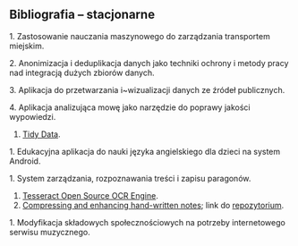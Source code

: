 ## Bibliografia – stacjonarne

1\. Zastosowanie nauczania maszynowego do zarządzania transportem miejskim.

2\. Anonimizacja i deduplikacja danych jako techniki ochrony i metody pracy nad integracją dużych zbiorów danych.

3\. Aplikacja do przetwarzania i~wizualizacji danych ze źródeł publicznych.

4\. Aplikacja analizująca mowę jako narzędzie do poprawy jakości wypowiedzi.

1. [Tidy Data](https://www.jstatsoft.org/article/view/v059i10/v59i10.pdf).

1\. Edukacyjna aplikacja do nauki języka angielskiego dla dzieci na system Android.

1\. System zarządzania, rozpoznawania treści i zapisu paragonów.

1. [Tesseract Open Source OCR Engine](https://github.com/tesseract-ocr/tesseract).
1. [Compressing and enhancing hand-written notes](https://mzucker.github.io/2016/09/20/noteshrink.html);
  link do [repozytorium](https://github.com/delneg/noteshrinker-django).

1\. Modyfikacja składowych społecznościowych na potrzeby internetowego serwisu muzycznego.
